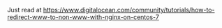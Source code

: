 Just read at https://www.digitalocean.com/community/tutorials/how-to-redirect-www-to-non-www-with-nginx-on-centos-7
